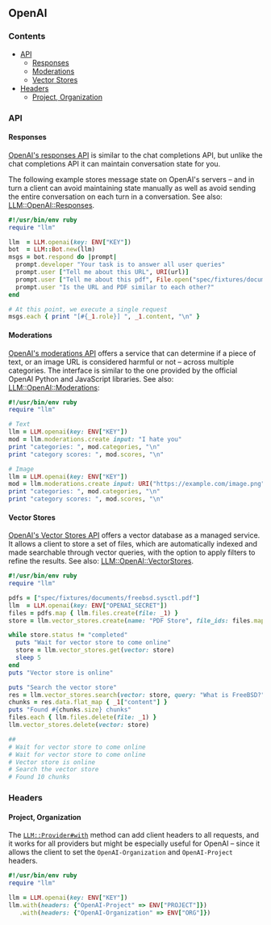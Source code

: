 ## OpenAI

### Contents

* [API](#api)
  * [Responses](#responses)
  * [Moderations](#moderations)
  * [Vector Stores](#vector_stores)
* [Headers](#headers)
  * [Project, Organization](#project-organization)

### API

#### Responses

[OpenAI's responses API](https://platform.openai.com/docs/guides/conversation-state?api-mode=responses)
is similar to the chat completions API, but unlike the chat completions API it
can maintain conversation state for you.

The following example stores message state on OpenAI's servers &ndash;
and in turn a client can avoid maintaining state manually as well as avoid sending
the entire conversation on each turn in a conversation. See also:
[LLM::OpenAI::Responses](https://0x1eef.github.io/x/llm.rb/LLM/OpenAI/Responses.html).

```ruby
#!/usr/bin/env ruby
require "llm"

llm  = LLM.openai(key: ENV["KEY"])
bot  = LLM::Bot.new(llm)
msgs = bot.respond do |prompt|
  prompt.developer "Your task is to answer all user queries"
  prompt.user ["Tell me about this URL", URI(url)]
  prompt.user ["Tell me about this pdf", File.open("spec/fixtures/documents/freebsd.sysctl.pdf", "rb")]
  prompt.user "Is the URL and PDF similar to each other?"
end

# At this point, we execute a single request
msgs.each { print "[#{_1.role}] ", _1.content, "\n" }
```

#### Moderations

[OpenAI's moderations API](https://platform.openai.com/docs/api-reference/moderations/create)
offers a service that can determine if a piece of text, or an image URL
is considered harmful or not &ndash; across multiple categories. The interface
is similar to the one provided by the official OpenAI Python and JavaScript
libraries.
See also: [LLM::OpenAI::Moderations](https://0x1eef.github.io/x/llm.rb/LLM/OpenAI/Moderations.html):

```ruby
#!/usr/bin/env ruby
require "llm"

# Text
llm = LLM.openai(key: ENV["KEY"])
mod = llm.moderations.create input: "I hate you"
print "categories: ", mod.categories, "\n"
print "category scores: ", mod.scores, "\n"

# Image
llm = LLM.openai(key: ENV["KEY"])
mod = llm.moderations.create input: URI("https://example.com/image.png")
print "categories: ", mod.categories, "\n"
print "category scores: ", mod.scores, "\n"
```

#### Vector Stores

[OpenAI's Vector Stores API](https://platform.openai.com/docs/api-reference/vector_stores/create)
offers a vector database as a managed service. It allows a client to store a set
of files, which are automatically indexed and made searchable through vector
queries, with the option to apply filters to refine the results.
See also: [LLM::OpenAI::VectorStores](https://0x1eef.github.io/x/llm.rb/LLM/OpenAI/VectorStores.html).

```ruby
#!/usr/bin/env ruby
require "llm"

pdfs = ["spec/fixtures/documents/freebsd.sysctl.pdf"]
llm  = LLM.openai(key: ENV["OPENAI_SECRET"])
files = pdfs.map { llm.files.create(file: _1) }
store = llm.vector_stores.create(name: "PDF Store", file_ids: files.map(&:id))

while store.status != "completed"
  puts "Wait for vector store to come online"
  store = llm.vector_stores.get(vector: store)
  sleep 5
end
puts "Vector store is online"

puts "Search the vector store"
res = llm.vector_stores.search(vector: store, query: "What is FreeBSD?")
chunks = res.data.flat_map { _1["content"] }
puts "Found #{chunks.size} chunks"
files.each { llm.files.delete(file: _1) }
llm.vector_stores.delete(vector: store)

##
# Wait for vector store to come online
# Wait for vector store to come online
# Vector store is online
# Search the vector store
# Found 10 chunks
```


### Headers

#### Project, Organization


The
[`LLM::Provider#with`](https://0x1eef.github.io/x/llm.rb/LLM/Provider.html#with-instance_method)
method can add client headers to all requests, and it works for all providers but might
be especially useful for OpenAI &ndash; since it allows the client to set the
`OpenAI-Organization` and `OpenAI-Project` headers.

```ruby
#!/usr/bin/env ruby
require "llm"

llm = LLM.openai(key: ENV["KEY"])
llm.with(headers: {"OpenAI-Project" => ENV["PROJECT"]})
   .with(headers: {"OpenAI-Organization" => ENV["ORG"]})
```
